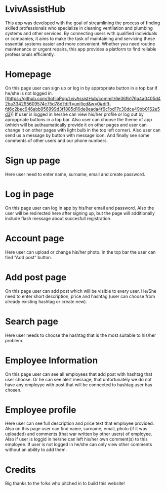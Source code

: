 # LvivAssistHub
This app was developed with the goal of streamlining the process of finding skilled professionals who specialize in cleaning ventilation and plumbing systems and other services. By connecting users with qualified individuals or companies, it aims to make the task of maintaining and servicing these essential systems easier and more convenient. Whether you need routine maintenance or urgent repairs, this app provides a platform to find reliable professionals efficiently.
# Homepage
On this page user can sign up or log in by appropriate button in a top bar if he/she is not logged in.
[(https://github.com/SofiiaPop/LvivAssistHub/commit/6e36fb176a4a0405d42ba334295609574c75d78d?diff=unified&w=0#diff-fd6c2bec946abb956999d3f1885d10de8eada4f6c1bd17c30dce49bb0162e5d3)]
If user is logged in he/she can view his/her profile or log out by aproppriate buttons in a top bar.
Also user can choose the theme of app (which will be authaumatically provide it on other pages and user can change it on other pages with light bulb in the top left corner).
Also user can send us a message by button with message icon.
And finally see some comments of other users and our phone numbers.
# Sign up page
Here user need to enter name, surname, email and create password.
# Log in page
On this page user can log in app by his/her email and password. 
Also the user will be redirected here after signing up, but the page will additionally include flash message about succesfull registration.
# Account page
Here user can upload or change his/her photo. In the top bar the user can find "Add post" button.
# Add post page
On this page user can add post which will be visible to every user. He/She need to enter short description, price and hashtag (user can choose from already existing hashtag or create new). 
# Search page
Here user needs to choose the hashtag that is the most suitable to his/her problem.
# Employee Information
On this page user can see all employees that add post with hashtag that user choose.
Or he can see alert message, that unfortunately we do not have any employye with post that will be connected to hashtag user has chosen.
# Employee profile
Here user can see full description and price text that employee provided. Also on this page user can find name, surname, email, photo (if it was uploaded) and comments (that war written by other users) of employee. Also if user is loggid in he/she can left his/her own comment(s) to this employee.
If user is not logged in he/she can only view other comments without an ability to add them.
# Credits
Big thanks to the folks who pitched in to build this website!
